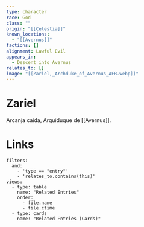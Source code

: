 ```yaml
---
type: character
race: God
class: ""
origin: "[[Celestia]]"
known_locations:
  - "[[Avernus]]"
factions: []
alignment: Lawful Evil
appears_in:
  - Descent into Avernus
relates_to: []
image: "[[Zariel,_Archduke_of_Avernus_AFR.webp]]"
---
```

# Zariel

Arcanja caída, Arquiduque de [[Avernus]].

<!-- DYNAMIC:related-entries -->

# Links

```base
filters:
  and:
    - 'type == "entry"'
    - 'relates_to.contains(this)'
views:
  - type: table
    name: "Related Entries"
    order:
	  - file.name
      - file.ctime
  - type: cards
    name: "Related Entries (Cards)"
```

<!-- /DYNAMIC -->
